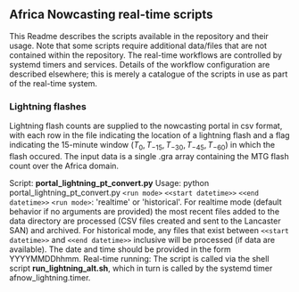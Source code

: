 ## Africa Nowcasting real-time scripts

This Readme describes the scripts available in the repository and their usage. Note that some scripts require additional data/files that are not contained within the repository. The real-time workflows are controlled by systemd timers and services. Details of the workflow configuration are described elsewhere; this is merely a catalogue of the scripts in use as part of the real-time system. 


### Lightning flashes

Lightning flash counts are supplied to the nowcasting portal in csv format, with each row in the file indicating the location of a lightning flash and a flag indicating the 15-minute window ($T_0, T_{-15}, T_{-30}, T_{-45}, T_{-60}$) in which the flash occured. The input data is a single .gra array containing the MTG flash count over the Africa domain. 

Script: **portal_lightning_pt_convert.py**
Usage: python portal_lightning_pt_convert.py `<run mode>` `<<start datetime>>` `<<end datetime>>`
`<run mode>`: 'realtime' or 'historical'. For realtime mode (default behavior if no arguments are provided) the most recent files added to the data directory are processed (CSV files created and sent to the Lancaster SAN) and archived. For historical mode, any files that exist between `<<start datetime>>` and `<<end datetime>>` inclusive will be processed (if data are available). The date and time should be provided in the form YYYYMMDDhhmm. 
Real-time running: The script is called via the shell script **run_lightning_alt.sh**, which in turn is called by the systemd timer afnow_lightning.timer.

